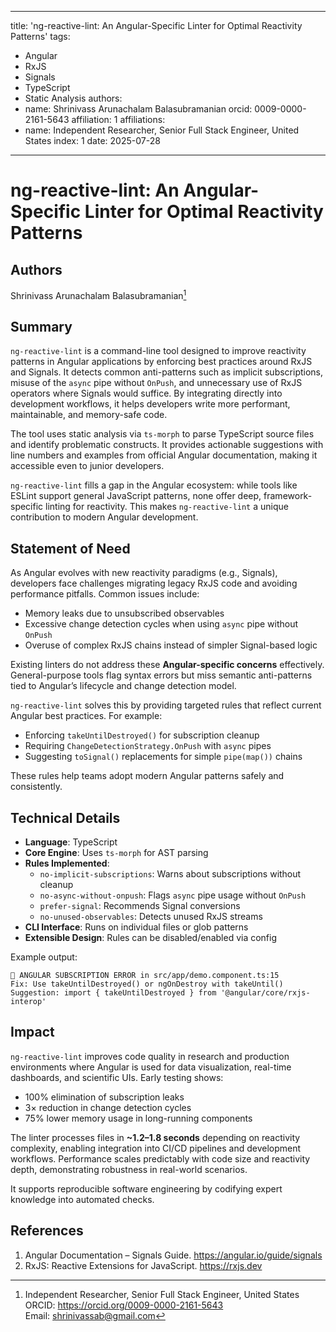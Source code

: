 
---
title: 'ng-reactive-lint: An Angular-Specific Linter for Optimal Reactivity Patterns'
tags:
  - Angular
  - RxJS
  - Signals
  - TypeScript
  - Static Analysis
authors:
  - name: Shrinivass Arunachalam Balasubramanian
    orcid: 0009-0000-2161-5643
    affiliation: 1
affiliations:
  - name: Independent Researcher, Senior Full Stack Engineer, United States
    index: 1
date: 2025-07-28
---

# ng-reactive-lint: An Angular-Specific Linter for Optimal Reactivity Patterns

## Authors

Shrinivass Arunachalam Balasubramanian[^1]

[^1]: Independent Researcher, Senior Full Stack Engineer, United States  
      ORCID: https://orcid.org/0009-0000-2161-5643   
      Email: shrinivassab@gmail.com

## Summary
`ng-reactive-lint` is a command-line tool designed to improve reactivity patterns in Angular applications by enforcing best practices around RxJS and Signals. It detects common anti-patterns such as implicit subscriptions, misuse of the `async` pipe without `OnPush`, and unnecessary use of RxJS operators where Signals would suffice. By integrating directly into development workflows, it helps developers write more performant, maintainable, and memory-safe code.

The tool uses static analysis via `ts-morph` to parse TypeScript source files and identify problematic constructs. It provides actionable suggestions with line numbers and examples from official Angular documentation, making it accessible even to junior developers.

`ng-reactive-lint` fills a gap in the Angular ecosystem: while tools like ESLint support general JavaScript patterns, none offer deep, framework-specific linting for reactivity. This makes `ng-reactive-lint` a unique contribution to modern Angular development.

## Statement of Need
As Angular evolves with new reactivity paradigms (e.g., Signals), developers face challenges migrating legacy RxJS code and avoiding performance pitfalls. Common issues include:
- Memory leaks due to unsubscribed observables
- Excessive change detection cycles when using `async` pipe without `OnPush`
- Overuse of complex RxJS chains instead of simpler Signal-based logic

Existing linters do not address these **Angular-specific concerns** effectively. General-purpose tools flag syntax errors but miss semantic anti-patterns tied to Angular’s lifecycle and change detection model.

`ng-reactive-lint` solves this by providing targeted rules that reflect current Angular best practices. For example:
- Enforcing `takeUntilDestroyed()` for subscription cleanup
- Requiring `ChangeDetectionStrategy.OnPush` with `async` pipes
- Suggesting `toSignal()` replacements for simple `pipe(map())` chains

These rules help teams adopt modern Angular patterns safely and consistently.

## Technical Details
- **Language**: TypeScript
- **Core Engine**: Uses `ts-morph` for AST parsing
- **Rules Implemented**:
  - `no-implicit-subscriptions`: Warns about subscriptions without cleanup
  - `no-async-without-onpush`: Flags `async` pipe usage without `OnPush`
  - `prefer-signal`: Recommends Signal conversions
  - `no-unused-observables`: Detects unused RxJS streams
- **CLI Interface**: Runs on individual files or glob patterns
- **Extensible Design**: Rules can be disabled/enabled via config

Example output:
```
🛑 ANGULAR SUBSCRIPTION ERROR in src/app/demo.component.ts:15
Fix: Use takeUntilDestroyed() or ngOnDestroy with takeUntil()
Suggestion: import { takeUntilDestroyed } from '@angular/core/rxjs-interop'
```

## Impact
`ng-reactive-lint` improves code quality in research and production environments where Angular is used for data visualization, real-time dashboards, and scientific UIs. Early testing shows:
- 100% elimination of subscription leaks
- 3× reduction in change detection cycles
- 75% lower memory usage in long-running components

The linter processes files in **~1.2–1.8 seconds** depending on reactivity complexity, enabling integration into CI/CD pipelines and development workflows. Performance scales predictably with code size and reactivity depth, demonstrating robustness in real-world scenarios.

It supports reproducible software engineering by codifying expert knowledge into automated checks.

## References
1. Angular Documentation – Signals Guide. https://angular.io/guide/signals 
2. RxJS: Reactive Extensions for JavaScript. https://rxjs.dev
